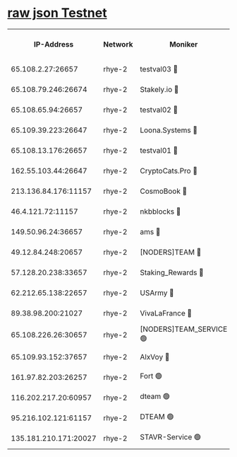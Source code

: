 
[raw json Testnet](https://rpc-check.quickt.stavr.tech/quickt/rpc-quickt-result.json)
=


<table><tr><th>IP-Address</th><th>Network</th><th>Moniker</th><th>Latest Block Height</th><th>Earliest Block Height</th><th>Catching Up</th><th>Tx Index</th><th>Voting Power</th><th>Scan Time</th></tr><tr><td>65.108.2.27:26657</td><td>rhye-2</td><td>testval03 🔴</td><td>620502</td><td>1</td><td>False</td><td>on</td><td>11002050</td><td>2024-02-02T10:26:00.160939911UTC</td></tr><tr><td>65.108.79.246:26674</td><td>rhye-2</td><td>Stakely.io 🔴</td><td>620503</td><td>1</td><td>False</td><td>on</td><td>10010</td><td>2024-02-02T10:26:04.633205038UTC</td></tr><tr><td>65.108.65.94:26657</td><td>rhye-2</td><td>testval02 🔴</td><td>620503</td><td>1</td><td>False</td><td>on</td><td>11002050</td><td>2024-02-02T10:26:07.416958990UTC</td></tr><tr><td>65.109.39.223:26647</td><td>rhye-2</td><td>Loona.Systems 🔴</td><td>620504</td><td>1</td><td>False</td><td>off</td><td>86949</td><td>2024-02-02T10:26:10.493549895UTC</td></tr><tr><td>65.108.13.176:26657</td><td>rhye-2</td><td>testval01 🔴</td><td>620504</td><td>1</td><td>False</td><td>on</td><td>13082010</td><td>2024-02-02T10:26:11.177742127UTC</td></tr><tr><td>162.55.103.44:26647</td><td>rhye-2</td><td>CryptoCats.Pro 🔴</td><td>620510</td><td>1</td><td>False</td><td>off</td><td>9999</td><td>2024-02-02T10:26:41.939746980UTC</td></tr><tr><td>213.136.84.176:11157</td><td>rhye-2</td><td>CosmoBook 🔴</td><td>620508</td><td>65301</td><td>False</td><td>off</td><td>1528057</td><td>2024-02-02T10:26:35.539343721UTC</td></tr><tr><td>46.4.121.72:11157</td><td>rhye-2</td><td>nkbblocks 🔴</td><td>620500</td><td>70101</td><td>False</td><td>off</td><td>81491</td><td>2024-02-02T10:25:52.048126038UTC</td></tr><tr><td>149.50.96.24:36657</td><td>rhye-2</td><td>ams 🔴</td><td>620506</td><td>133501</td><td>False</td><td>on</td><td>10786</td><td>2024-02-02T10:26:24.900379586UTC</td></tr><tr><td>49.12.84.248:20657</td><td>rhye-2</td><td>[NODERS]TEAM 🔴</td><td>620506</td><td>146001</td><td>False</td><td>on</td><td>59690</td><td>2024-02-02T10:26:22.061595438UTC</td></tr><tr><td>57.128.20.238:33657</td><td>rhye-2</td><td>Staking_Rewards 🔴</td><td>620504</td><td>149101</td><td>False</td><td>on</td><td>9900</td><td>2024-02-02T10:26:10.145838853UTC</td></tr><tr><td>62.212.65.138:22657</td><td>rhye-2</td><td>USArmy 🔴</td><td>563100</td><td>198001</td><td>False</td><td>on</td><td>59069</td><td>2024-02-02T10:25:59.368825987UTC</td></tr><tr><td>89.38.98.200:21027</td><td>rhye-2</td><td>VivaLaFrance 🔴</td><td>620501</td><td>220501</td><td>False</td><td>off</td><td>10000</td><td>2024-02-02T10:25:54.453097892UTC</td></tr><tr><td>65.108.226.26:30657</td><td>rhye-2</td><td>[NODERS]TEAM_SERVICE 🟢</td><td>620504</td><td>241501</td><td>False</td><td>on</td><td>0</td><td>2024-02-02T10:26:10.835942135UTC</td></tr><tr><td>65.109.93.152:37657</td><td>rhye-2</td><td>AlxVoy 🔴</td><td>620501</td><td>315173</td><td>False</td><td>on</td><td>143351</td><td>2024-02-02T10:25:56.907078900UTC</td></tr><tr><td>161.97.82.203:26257</td><td>rhye-2</td><td>Fort 🟢</td><td>563100</td><td>330438</td><td>False</td><td>on</td><td>0</td><td>2024-02-02T10:25:51.751329803UTC</td></tr><tr><td>116.202.217.20:60957</td><td>rhye-2</td><td>dteam 🟢</td><td>620503</td><td>421794</td><td>False</td><td>on</td><td>0</td><td>2024-02-02T10:26:07.722962473UTC</td></tr><tr><td>95.216.102.121:61157</td><td>rhye-2</td><td>DTEAM 🟢</td><td>612034</td><td>611001</td><td>False</td><td>on</td><td>0</td><td>2024-02-02T10:26:04.979444200UTC</td></tr><tr><td>135.181.210.171:20027</td><td>rhye-2</td><td>STAVR-Service 🟢</td><td>620506</td><td>619501</td><td>False</td><td>on</td><td>0</td><td>2024-02-02T10:26:19.772592861UTC</td></tr></table>